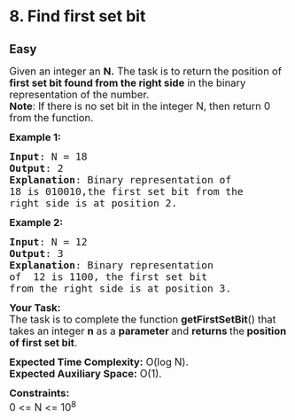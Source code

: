 # 8. Find first set bit
## Easy 
<div class="problem-statement">
                <p></p><p><span style="font-size:18px">Given an integer an <strong>N.</strong> The task is to return the position of <strong>first set bit found from the right side</strong> in the binary representation of the number.<br>
<strong>Note</strong>: If there is no set bit in the integer N, then return 0 from the function.&nbsp;&nbsp;</span></p>

<p><span style="font-size:18px"><strong>Example 1:</strong></span></p>

<pre><span style="font-size:18px"><strong>Input</strong>: N = 18
<strong>Output</strong>: 2
<strong>Explanation</strong>: Binary representation of 
18 is 010010,the first set bit from the 
right side is at position 2.</span></pre>

<p><span style="font-size:18px"><strong>Example 2:</strong></span></p>

<pre><span style="font-size:18px"><strong>Input</strong>: N = 12 
<strong>Output</strong>: 3 
<strong>Explanation</strong>: Binary representation 
of  12 is 1100, the first set bit 
from the right side is at position 3.</span></pre>

<p><span style="font-size:18px"><strong>Your Task:</strong><br>
The task is to complete the function <strong>getFirstSetBit</strong>() that takes an integer&nbsp;<strong>n</strong>&nbsp;as a&nbsp;<strong>parameter </strong>and <strong>returns </strong>the<strong>&nbsp;position of first set bit</strong>.</span></p>

<p><span style="font-size:18px"><strong>Expected Time Complexity:</strong>&nbsp;O(log N).<br>
<strong>Expected Auxiliary Space:</strong>&nbsp;O(1).</span></p>

<p><span style="font-size:18px"><strong>Constraints:</strong><br>
0 &lt;= N &lt;= 10<sup>8</sup></span></p>
 <p></p>
            </div>